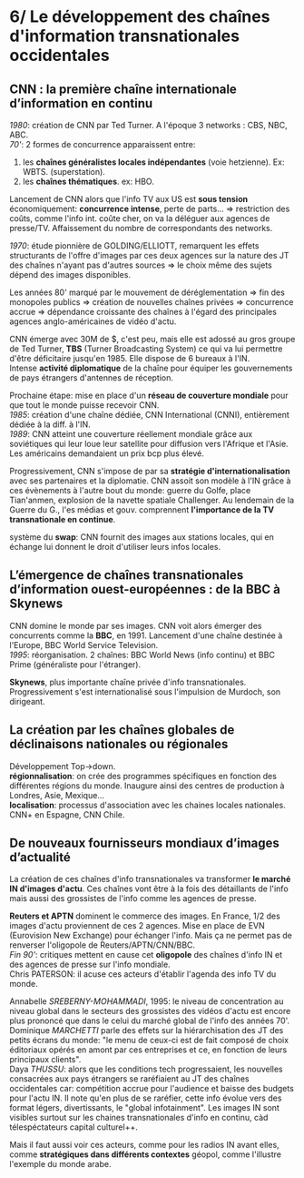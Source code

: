# 6/ Le développement des chaînes d'information transnationales occidentales

## CNN : la première chaîne internationale d’information en continu

_1980_: création de CNN par Ted Turner. A l'époque 3 networks : CBS, NBC, ABC.  
_70'_: 2 formes de concurrence apparaissent entre:

1. les **chaînes généralistes locales indépendantes** (voie hetzienne). Ex: WBTS. (superstation).
2. les **chaînes thématiques**. ex: HBO.

Lancement de CNN alors que l'info TV aux US est **sous tension** économiquement: **concurrence intense**, perte de parts... => restriction des coûts, comme l'info int. coûte cher, on va la déléguer aux agences de presse/TV. Affaissement du nombre de correspondants des networks.

_1970_: étude pionnière de GOLDING/ELLIOTT, remarquent les effets structurants de l'offre d'images par ces deux agences sur la nature des JT des chaînes n'ayant pas d'autres sources => le choix même des sujets dépend des images disponibles.

Les années 80' marqué par le mouvement de déréglementation => fin des monopoles publics => création de nouvelles chaînes privées => concurrence accrue => dépendance croissante des chaînes à l'égard des principales agences anglo-américaines de vidéo d'actu.

CNN émerge avec 30M de $, c'est peu, mais elle est adossé au gros groupe de Ted Turner, **TBS** (Turner Broadcasting System) ce qui va lui permettre d'être déficitaire jusqu'en 1985. Elle dispose de 6 bureaux à l'IN.  
Intense **activité diplomatique** de la chaîne pour équiper les gouvernements de pays étrangers d'antennes de réception.

Prochaine étape: mise en place d'un **réseau de couverture mondiale** pour que tout le monde puisse recevoir CNN.  
_1985_: création d'une chaîne dédiée, CNN International (CNNI), entièrement dédiée à la diff. à l'IN.  
_1989_: CNN atteint une couverture réellement mondiale grâce aux soviétiques qui leur loue leur satellite pour diffusion vers l'Afrique et l'Asie. Les américains demandaient un prix bcp plus élevé.

Progressivement, CNN s'impose de par sa **stratégie d'internationalisation** avec ses partenaires et la diplomatie. CNN assoit son modèle à l'IN grâce à ces évènements à l'autre bout du monde: guerre du Golfe, place Tian'anmen, explosion de la navette spatiale Challenger. Au lendemain de la Guerre du G., l'es médias et gouv. comprennent **l'importance de la TV transnationale en continue**.

système du **swap**: CNN fournit des images aux stations locales, qui en échange lui donnent le droit d'utiliser leurs infos locales.

## L’émergence de chaînes transnationales d’information ouest-européennes : de la BBC à Skynews

CNN domine le monde par ses images. CNN voit alors émerger des concurrents comme la **BBC**, en 1991. Lancement d'une chaîne destinée à l'Europe, BBC World Service Television.  
_1995_: réorganisation. 2 chaînes: BBC World News (info continu) et BBC Prime (généraliste pour l'étranger).

**Skynews**, plus importante chaîne privée d'info transnationales. Progressivement s'est internationalisé sous l'impulsion de Murdoch, son dirigeant.

## La création par les chaînes globales de déclinaisons nationales ou régionales

Développement Top->down.  
**régionnalisation**: on crée des programmes spécifiques en fonction des différentes régions du monde. Inaugure ainsi des centres de production à Londres, Asie, Mexique...  
**localisation**: processus d'association avec les chaines locales nationales. CNN+ en Espagne, CNN Chile.

## De nouveaux fournisseurs mondiaux d’images d’actualité

La création de ces chaînes d'info transnationales va transformer **le marché IN d'images d'actu**. Ces chaînes vont être à la fois des détaillants de l'info mais aussi des grossistes de l'info comme les agences de presse.

**Reuters et APTN** dominent le commerce des images. En France, 1/2 des images d'actu proviennent de ces 2 agences. Mise en place de EVN (Eurovision New Exchange) pour échanger l'info. Mais ça ne permet pas de renverser l'oligopole de Reuters/APTN/CNN/BBC.  
_Fin 90'_: critiques mettent en cause cet **oligopole** des chaînes d'info IN et des agences de presse sur l'info mondiale.  
Chris PATERSON: il acuse ces acteurs d'établir l'agenda des info TV du monde.

Annabelle _SREBERNY-MOHAMMADI_, 1995: le niveau de concentration au niveau global dans le secteurs des grossistes des vidéos d'actu est encore plus prononcé que dans le celui du marché global de l'info des années 70'.  
Dominique _MARCHETTI_ parle des effets sur la hiérarchisation des JT des petits écrans du monde: "le menu de ceux-ci est de fait composé de choix éditoriaux opérés en amont par ces entreprises et ce, en fonction de leurs principaux clients".  
Daya _THUSSU_: alors que les conditions tech progressaient, les nouvelles consacrées aux pays étrangers se raréfiaient au JT des chaînes occidentales car: compétition accrue pour l'audience et baisse des budgets pour l'actu IN. Il note qu'en plus de se raréfier, cette info évolue vers des format légers, divertissants, le "global infotainment". Les images IN sont visibles surtout sur les chaines transnationales d'info en continu, càd télespéctateurs capital culturel++.

Mais il faut aussi voir ces acteurs, comme pour les radios IN avant elles, comme **stratégiques dans différents contextes** géopol, comme l'illustre l'exemple du monde arabe.
